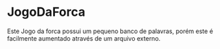 # JogoDaForca  
Este Jogo da forca possui um pequeno banco de palavras, porém este é facilmente aumentado através de um arquivo externo.
